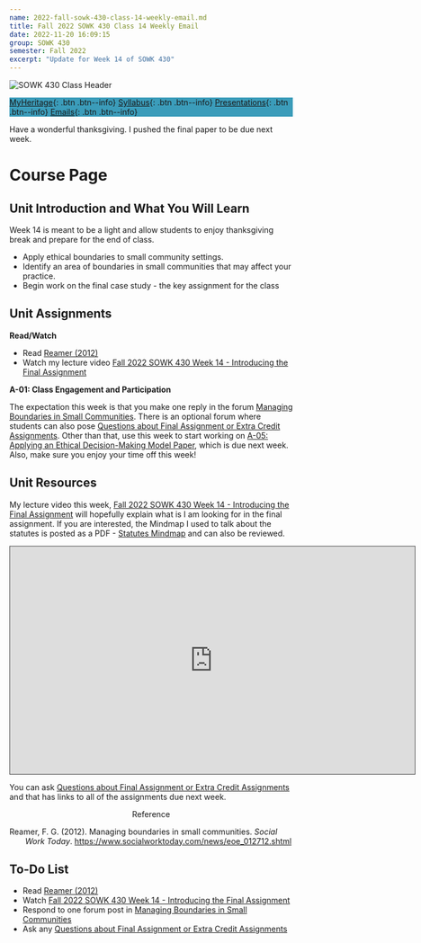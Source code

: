 ```yaml
---
name: 2022-fall-sowk-430-class-14-weekly-email.md
title: Fall 2022 SOWK 430 Class 14 Weekly Email
date: 2022-11-20 16:09:15
group: SOWK 430
semester: Fall 2022
excerpt: "Update for Week 14 of SOWK 430"
---
```


![SOWK 430 Class Header](https://jacobrcampbell.com/assets/media/2022-class-header-sowk-Ethics-in-practice.jpeg)

<div style="background-color: #3b9cba; width: 100%;" markdown="1">

[MyHeritage](https://myheritage.heritage.edu/ICS/Academics/SOWK/SOWK_430/2223_FA-SOWK_430-2/){: .btn .btn--info}
[Syllabus](https://jacobrcampbell.com/assets/media/2022-fall-sowk-430-course-syllabus.pdf){: .btn .btn--info}
[Presentations](https://presentations.jacobrcampbell.com){: .btn .btn--info}
[Emails](https://jacobrcampbell.com/communications/){: .btn .btn--info}

</div>

Have a wonderful thanksgiving. I pushed the final paper to be due next week. 

# Course Page

## Unit Introduction and What You Will Learn

Week 14 is meant to be a light and allow students to enjoy thanksgiving break and prepare for the end of class.

- Apply ethical boundaries to small community settings.
- Identify an area of boundaries in small communities that may affect your practice.
- Begin work on the final case study - the key assignment for the class


## Unit Assignments

**Read/Watch**

- Read [Reamer (2012)](https://www.socialworktoday.com/news/eoe_012712.shtml)
- Watch my lecture video [Fall 2022 SOWK 430 Week 14 - Introducing the Final Assignment](https://heritage.hosted.panopto.com/Panopto/Pages/Viewer.aspx?id=56fe71e9-d2d9-4c55-826b-af530187f858)

**A-01: Class Engagement and Participation**

The expectation this week is that you make one reply in the forum [Managing Boundaries in Small Communities](https://myheritage.heritage.edu/ICS/Academics/SOWK/SOWK_430/2223_FA-SOWK_430-2/W-14_1121-1127.jnz?portlet=Group_Discussion_Forums&screen=PostView&screenType=change&id=75e492eb-112a-4543-a4db-453a8c7cf360). There is an optional forum where students can also pose [Questions about Final Assignment or Extra Credit Assignments](https://myheritage.heritage.edu/ICS/Academics/SOWK/SOWK_430/2223_FA-SOWK_430-2/W-14_1121-1127.jnz?portlet=Group_Discussion_Forums&screen=PostView&screenType=change&id=b8427c0e-498f-4f4b-bdfb-805b2ad3b6f0). Other than that, use this week to start working on [A-05: Applying an Ethical Decision-Making Model Paper](https://myheritage.heritage.edu/ICS/Portlets/ICS/Handoutportlet/viewhandler.ashx?handout_id=f36f98b4-3d23-45fa-bb04-fe4c224e1b89), which is due next week. Also, make sure you enjoy your time off this week!

## Unit Resources

My lecture video this week, [Fall 2022 SOWK 430 Week 14 - Introducing the Final Assignment](https://heritage.hosted.panopto.com/Panopto/Pages/Viewer.aspx?id=56fe71e9-d2d9-4c55-826b-af530187f858) will hopefully explain what is I am looking for in the final assignment. If you are interested, the Mindmap I used to talk about the statutes is posted as a PDF - [Statutes Mindmap](https://myheritage.heritage.edu/ICS/Portlets/ICS/Handoutportlet/viewhandler.ashx?handout_id=2fabc977-02bd-44a1-9a6f-e49ab985d1f0) and can also be reviewed.

<iframe src="https://heritage.hosted.panopto.com/Panopto/Pages/Embed.aspx?id=56fe71e9-d2d9-4c55-826b-af530187f858&autoplay=false&offerviewer=true&showtitle=true&showbrand=true&captions=false&interactivity=all" height="405" width="720" style="border: 1px solid #464646;" allowfullscreen allow="autoplay"></iframe>

You can ask [Questions about Final Assignment or Extra Credit Assignments](https://myheritage.heritage.edu/ICS/Academics/SOWK/SOWK_430/2223_FA-SOWK_430-2/W-14_1121-1127.jnz?portlet=Group_Discussion_Forums&screen=PostView&screenType=change&id=b8427c0e-498f-4f4b-bdfb-805b2ad3b6f0) and that has links to all of the assignments due next week.


<div style="text-align: center" markdown="1">
Reference
</div>
<div style="margin: 0 0 0 2em; text-indent: -2em;" markdown="1">

Reamer, F. G. (2012). Managing boundaries in small communities. _Social Work Today_. <https://www.socialworktoday.com/news/eoe_012712.shtml>

</div>

## To-Do List

- Read [Reamer (2012)](https://www.socialworktoday.com/news/eoe_012712.shtml) 
- Watch [Fall 2022 SOWK 430 Week 14 - Introducing the Final Assignment](https://heritage.hosted.panopto.com/Panopto/Pages/Viewer.aspx?id=56fe71e9-d2d9-4c55-826b-af530187f858)
- Respond to one forum post in [Managing Boundaries in Small Communities](https://myheritage.heritage.edu/ICS/Academics/SOWK/SOWK_430/2223_FA-SOWK_430-2/W-14_1121-1127.jnz?portlet=Group_Discussion_Forums&screen=PostView&screenType=change&id=75e492eb-112a-4543-a4db-453a8c7cf360)
- Ask any [Questions about Final Assignment or Extra Credit Assignments](https://myheritage.heritage.edu/ICS/Academics/SOWK/SOWK_430/2223_FA-SOWK_430-2/W-14_1121-1127.jnz?portlet=Group_Discussion_Forums&screen=PostView&screenType=change&id=b8427c0e-498f-4f4b-bdfb-805b2ad3b6f0) 